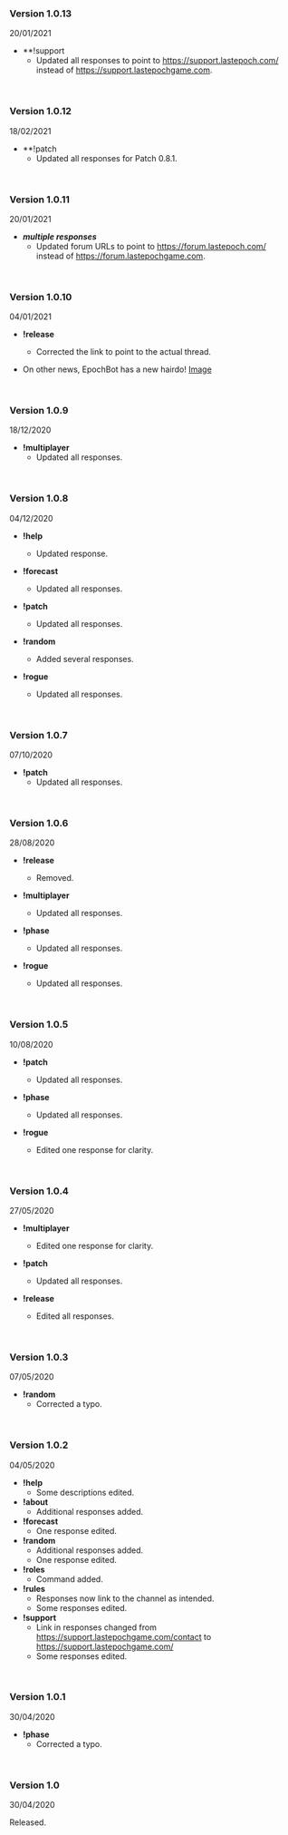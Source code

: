 ### Version 1.0.13
20/01/2021

* **!support
  * Updated all responses to point to https://support.lastepoch.com/ instead of https://support.lastepochgame.com.

&nbsp;
### Version 1.0.12
18/02/2021


* **!patch
  * Updated all responses for Patch 0.8.1.

&nbsp;
### Version 1.0.11
20/01/2021

* ***multiple responses***
  * Updated forum URLs to point to https://forum.lastepoch.com/ instead of https://forum.lastepochgame.com.

&nbsp;
### Version 1.0.10
04/01/2021

* **!release**
  * Corrected the link to point to the actual thread.

* On other news, EpochBot has a new hairdo! [Image](https://i.imgur.com/dtDLcOo.png)

&nbsp;  
### Version 1.0.9
18/12/2020

* **!multiplayer**
  * Updated all responses.

&nbsp;
### Version 1.0.8
04/12/2020

* **!help**
  * Updated response.
  
* **!forecast**
  * Updated all responses.

* **!patch**
  * Updated all responses.
  
* **!random**
  * Added several responses.
  
* **!rogue**
  * Updated all responses.

&nbsp;
### Version 1.0.7
07/10/2020

* **!patch**
  * Updated all responses.

&nbsp;
### Version 1.0.6
28/08/2020
  
* **!release**
  * Removed.

* **!multiplayer**
  * Updated all responses.
  
* **!phase**
  * Updated all responses.
  
* **!rogue**
  * Updated all responses.

&nbsp;
### Version 1.0.5
10/08/2020
  
* **!patch**
  * Updated all responses.
  
* **!phase**
  * Updated all responses.
  
* **!rogue**
  * Edited one response for clarity.

&nbsp;
### Version 1.0.4
27/05/2020

* **!multiplayer**
  * Edited one response for clarity.
  
* **!patch**
  * Updated all responses.
  
* **!release**
  * Edited all responses.

&nbsp;
### Version 1.0.3
07/05/2020

* **!random**
  * Corrected a typo.

&nbsp;
### Version 1.0.2
04/05/2020

* **!help**
  * Some descriptions edited.
* **!about**
  * Additional responses added.
* **!forecast**
  * One response edited.
* **!random**
  * Additional responses added.
  * One response edited.
* **!roles**
  * Command added.
* **!rules**
  * Responses now link to the channel as intended.
  * Some responses edited.
* **!support**
  * Link in responses changed from https://support.lastepochgame.com/contact to https://support.lastepochgame.com/
  * Some responses edited.

&nbsp;
### Version 1.0.1
30/04/2020

* **!phase**
  * Corrected a typo.

&nbsp;
### Version 1.0
30/04/2020

Released.
